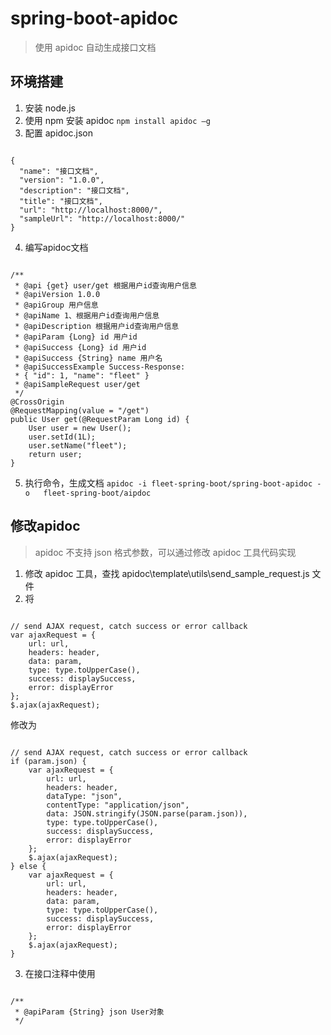 # spring-boot-apidoc

> 使用 apidoc 自动生成接口文档

## 环境搭建

1. 安装 node.js
2. 使用 npm 安装 apidoc `npm install apidoc –g`
3. 配置 apidoc.json

```

{
  "name": "接口文档",
  "version": "1.0.0",
  "description": "接口文档",
  "title": "接口文档",
  "url": "http://localhost:8000/",
  "sampleUrl": "http://localhost:8000/"
}

```

4. 编写apidoc文档

```

/**
 * @api {get} user/get 根据用户id查询用户信息
 * @apiVersion 1.0.0
 * @apiGroup 用户信息
 * @apiName 1、根据用户id查询用户信息
 * @apiDescription 根据用户id查询用户信息
 * @apiParam {Long} id 用户id
 * @apiSuccess {Long} id 用户id
 * @apiSuccess {String} name 用户名
 * @apiSuccessExample Success-Response:
 * { "id": 1, "name": "fleet" }
 * @apiSampleRequest user/get
 */
@CrossOrigin
@RequestMapping(value = "/get")
public User get(@RequestParam Long id) {
    User user = new User();
    user.setId(1L);
    user.setName("fleet");
    return user;
}

```

5. 执行命令，生成文档 `apidoc -i fleet-spring-boot/spring-boot-apidoc -o   fleet-spring-boot/aipdoc`

## 修改apidoc

> apidoc 不支持 json 格式参数，可以通过修改 apidoc 工具代码实现

1. 修改 apidoc 工具，查找 apidoc\template\utils\send_sample_request.js 文件
2. 将

```

// send AJAX request, catch success or error callback
var ajaxRequest = {
    url: url,
    headers: header,
    data: param,
    type: type.toUpperCase(),
    success: displaySuccess,
    error: displayError
};
$.ajax(ajaxRequest);

```

修改为

```

// send AJAX request, catch success or error callback
if (param.json) {
	var ajaxRequest = {
		url: url,
        headers: header,
        dataType: "json",
        contentType: "application/json",
        data: JSON.stringify(JSON.parse(param.json)),
        type: type.toUpperCase(),
        success: displaySuccess,
        error: displayError
    };
    $.ajax(ajaxRequest);
} else {
	var ajaxRequest = {
        url: url,
        headers: header,
        data: param,
        type: type.toUpperCase(),
        success: displaySuccess,
        error: displayError
    };
    $.ajax(ajaxRequest);
}

```

3. 在接口注释中使用

```

/**
 * @apiParam {String} json User对象
 */

```
